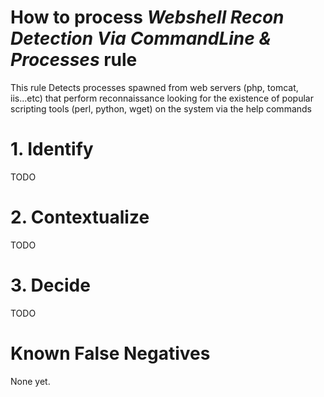 # How to process *Webshell Recon Detection Via CommandLine & Processes* rule
This rule Detects processes spawned from web servers (php, tomcat, iis...etc) that perform reconnaissance looking for the existence of popular scripting tools (perl, python, wget) on the system via the help commands

# 1. Identify
TODO

# 2. Contextualize
TODO

# 3. Decide
TODO

# Known False Negatives
None yet.
